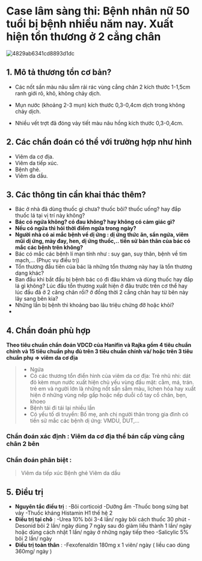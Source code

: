 # Case lâm sàng thi: Bệnh nhân nữ 50 tuổi bị bệnh nhiều năm nay. Xuất hiện tổn thương ở 2 cẳng chân

![4829ab6341cd8893d1dc](https://user-images.githubusercontent.com/88380558/138559382-35750a31-1fe0-47e4-a989-a7068669c876.jpg)

## 1. Mô tả thương tổn cơ bản?
- Các nốt sần màu nâu sẫm rải rác vùng cẳng chân 2 kích thước 1-1,5cm ranh giới rõ, khô, không chảy dịch.

- Mụn nước (khoảng 2-3 mụn) kích thước 0,3-0,4cm dịch trong không chảy dịch.

- Nhiều vết trợt đã đóng vảy tiết màu nâu hồng kích thước 0,3-0,4cm. 
## 2. Các chẩn đoán có thể với trường hợp như hình 
- Viêm da cơ địa.
- Viêm da tiếp xúc.
- Bệnh ghẻ.
- Viêm da dầu.
## 3. Các thông tin cần khai thác thêm?
- Bác ở nhà đã dùng thuốc gì chưa? thuốc bôi? thuốc uống? hay đắp thuốc lá tại vị trí này không?
- **Bác có ngứa không? có đau không? hay không có cảm giác gì?**
- **Nếu có ngứa thì hỏi thời điểm ngứa trong ngày?**
- **Người nhà có ai mắc bệnh về dị ứng : dị ứng thức ăn, sẩn ngứa, viêm mũi dị ứng, mày đay, hen, dị ứng thuốc,..
tiền sử bản thân của bác có mắc các bệnh trên không?**
- Bác có mắc các bệnh lí mạn tính như : suy gan, suy thân, bệnh về tim mạch,... (Phục vụ điều trị)
- Tổn thương đầu tiên của bác là những tổn thương này hay là tổn thương dạng khác?
- Ban đầu khi bắt đầu bị bệnh bác có đi đâu khám và dùng thuốc hay đắp lá gì không? Lúc đầu tổn thương xuất hiện ở đâu
trước trên cơ thể hay lúc đầu đã ở 2 căng chân rồi? ở đồng thời 2 cẳng chân hay từ bên này lây sang bên kia?
- Những lần bị bệnh thì khoảng bao lâu triệu chứng đỡ hoặc khỏi?
- 
## 4. Chẩn đoán phù hợp
**Theo tiêu chuẩn chẩn đoán VDCD của Hanifin và Rajka gồm 4 tiêu chuẩn chính và 15 tiêu chuẩn phụ
đủ trên 3 tiêu chuẩn chính và/ hoặc trên 3 tiêu chuẩn phụ => viêm da cơ địa**
> - Ngứa
> - Có các thương tổn điển hình của viêm da cơ địa: Trẻ nhũ nhi: dát đỏ kèm mụn nước xuất hiện chủ yếu vùng đầu mặt: cằm, má, trán.
trẻ em và người lớn là những nốt sẩn sẫm màu, lichen hóa hay xuất hiện ở những vùng nếp gấp hoặc nếp duỗi cổ tay cổ chân, bẹn, khoeo
> - Bệnh tái đi tái lại nhiều lần
> - Có yếu tố di truyền: Bố mẹ, anh chị người thân trong gia đình có tiền sử mắc các bệnh dị ứng: VMDU, DUT,...

### **Chẩn đoán xác định** : Viêm da cơ địa thể bán cấp vùng cẳng chân 2 bên
### **Chẩn đoán phân biệt** :

> Viêm da tiếp xúc
> Bệnh ghẻ
> Viêm da dầu 
## 5. Điều trị 
- **Nguyên tắc điều trị** :
-Bôi corticoid
-Dưỡng ẩm
-Thuốc bong sừng bạt vảy
-Thuốc kháng Histamin H1 thế hệ 2
- **Điều trị tại chô** :
-Urea 10% bôi 3-4 lần/ ngày bôi cách thuốc 30 phút
-Desonid bôi 2 lần/ ngày dùng 7 ngày sau đó giảm liều thành 1 lần/ ngày hoặc
dùng cách nhật 1 lần/ ngày ở những ngày tiếp theo
-Salicylic 5% bôi 2 lần/ ngày
- **Điều trị toàn thân** :
-Fexofenaldin 180mg x 1 viên/ ngày ( liều cao dùng 360mg/ ngày )
